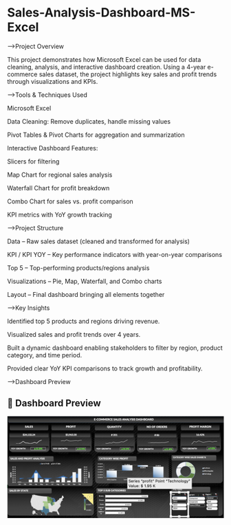 # Sales-Analysis-Dashboard-MS-Excel
-->Project Overview

This project demonstrates how Microsoft Excel can be used for data cleaning, analysis, and interactive dashboard creation.
Using a 4-year e-commerce sales dataset, the project highlights key sales and profit trends through visualizations and KPIs.

-->Tools & Techniques Used

Microsoft Excel

Data Cleaning: Remove duplicates, handle missing values

Pivot Tables & Pivot Charts for aggregation and summarization

Interactive Dashboard Features:

Slicers for filtering

Map Chart for regional sales analysis

Waterfall Chart for profit breakdown

Combo Chart for sales vs. profit comparison

KPI metrics with YoY growth tracking

-->Project Structure

Data – Raw sales dataset (cleaned and transformed for analysis)

KPI / KPI YOY – Key performance indicators with year-on-year comparisons

Top 5 – Top-performing products/regions analysis

Visualizations – Pie, Map, Waterfall, and Combo charts

Layout – Final dashboard bringing all elements together

-->Key Insights

Identified top 5 products and regions driving revenue.

Visualized sales and profit trends over 4 years.

Built a dynamic dashboard enabling stakeholders to filter by region, product category, and time period.

Provided clear YoY KPI comparisons to track growth and profitability.

-->Dashboard Preview

## 📸 Dashboard Preview
![Dashboard Screenshot](./dashboard.png)
